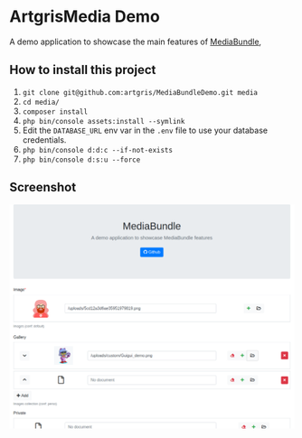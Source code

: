 ArtgrisMedia Demo
==============

A demo application to showcase the main features of [MediaBundle][1],

How to install this project
---------------------------
     
  1. `git clone git@github.com:artgris/MediaBundleDemo.git media`
  1. `cd media/`
  1. `composer install`
  1. `php bin/console assets:install --symlink`
  1. Edit the `DATABASE_URL` env var in the `.env` file to use your database credentials.
  1. `php bin/console d:d:c --if-not-exists` 
  1. `php bin/console d:s:u --force` 
    
Screenshot
----------

![Screenshot of the ArtgrisMedia Demo app](doc/media.png)
 
[1]: https://github.com/artgris/MediaBundleDemo
